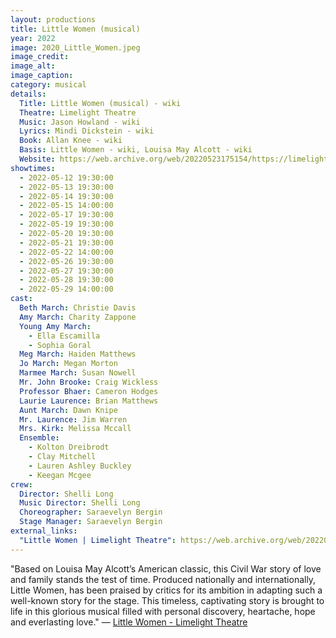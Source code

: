 ```yaml
---
layout: productions
title: Little Women (musical)
year: 2022
image: 2020_Little_Women.jpeg
image_credit: 
image_alt:
image_caption:
category: musical
details:
  Title: Little Women (musical) - wiki
  Theatre: Limelight Theatre
  Music: Jason Howland - wiki
  Lyrics: Mindi Dickstein - wiki
  Book: Allan Knee - wiki
  Basis: Little Women - wiki, Louisa May Alcott - wiki
  Website: https://web.archive.org/web/20220523175154/https://limelight-theatre.org/little-women/
showtimes: 
  - 2022-05-12 19:30:00
  - 2022-05-13 19:30:00
  - 2022-05-14 19:30:00
  - 2022-05-15 14:00:00
  - 2022-05-17 19:30:00
  - 2022-05-19 19:30:00
  - 2022-05-20 19:30:00
  - 2022-05-21 19:30:00
  - 2022-05-22 14:00:00
  - 2022-05-26 19:30:00
  - 2022-05-27 19:30:00
  - 2022-05-28 19:30:00
  - 2022-05-29 14:00:00
cast:
  Beth March: Christie Davis
  Amy March: Charity Zappone
  Young Amy March: 
    - Ella Escamilla
    - Sophia Goral
  Meg March: Haiden Matthews
  Jo March: Megan Morton
  Marmee March: Susan Nowell
  Mr. John Brooke: Craig Wickless
  Professor Bhaer: Cameron Hodges
  Laurie Laurence: Brian Matthews
  Aunt March: Dawn Knipe
  Mr. Laurence: Jim Warren
  Mrs. Kirk: Melissa Mccall
  Ensemble: 
    - Kolton Dreibrodt
    - Clay Mitchell
    - Lauren Ashley Buckley
    - Keegan Mcgee
crew:
  Director: Shelli Long
  Music Director: Shelli Long
  Choreographer: Saraevelyn Bergin
  Stage Manager: Saraevelyn Bergin
external_links:
  "Little Women | Limelight Theatre": https://web.archive.org/web/20220523175154/https://limelight-theatre.org/little-women/
---
```

"Based on Louisa May Alcott’s American classic, this Civil War story of love and family stands the test of time. Produced nationally and internationally, Little Women, has been praised by critics for its ambition in adapting such a well-known story for the stage. This timeless, captivating story is brought to life in this glorious musical filled with personal discovery, heartache, hope and everlasting love." — [Little Women - Limelight Theatre](https://web.archive.org/web/20220523175154/https://limelight-theatre.org/little-women/)
